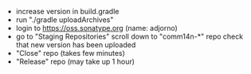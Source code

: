 - increase version in build.gradle
- run "./gradle uploadArchives"
- login to https://oss.sonatype.org (name: adjorno)
- go to "Staging Repositories"
  scroll down to "comm14n-*" repo
  check that new version has been uploaded
- "Close" repo (takes few minutes)
- "Release" repo (may take up 1 hour)